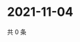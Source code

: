 # 2021-11-04

共 0 条

<!-- BEGIN WEIBO -->
<!-- 最后更新时间 Thu Nov 04 2021 02:13:11 GMT+0800 (China Standard Time) -->

<!-- END WEIBO -->
